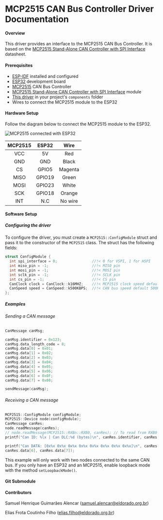 # MCP2515 CAN Bus Controller Driver Documentation

#### Overview

This driver provides an interface to the MCP2515 CAN Bus Controller. It is based on the [MCP2515 Stand-Alone CAN Controller with SPI Interface](https://ww1.microchip.com/downloads/aemDocuments/documents/APID/ProductDocuments/DataSheets/MCP2515-Family-Data-Sheet-DS20001801K.pdf) datasheet.

#### Prerequisites

- [ESP-IDF](https://docs.espressif.com/projects/esp-idf/en/latest/esp32/get-started/index.html#installation-step-by-step) installed and configured
- [ESP32](https://www.espressif.com/en/products/socs/esp32) development board
- [MCP2515](https://www.microchip.com/en-us/product/mcp2515) CAN Bus Controller
- [MCP2515 Stand-Alone CAN Controller with SPI Interface](https://www.eletrogate.com/modulo-can-bus-mcp2515-tja1050?utm_source=Site&utm_medium=GoogleMerchant&utm_campaign=GoogleMerchant&utm_source=google&utm_medium=cpc&utm_campaign=[MC4]_[PMax]_PrincipaisCategorias&utm_content=&utm_term=&gad=1&gclid=CjwKCAjw38SoBhB6EiwA8EQVLujYcS72rm_ggWMpVJV2xqvEcRHi4ZGZUIlc5_sqGiHogT-2tzfApRoCddMQAvD_BwE) module 
- [This driver](components/mcp2515) in your project's `components` folder
- Wires to connect the MCP2515 module to the ESP32
#### Hardware Setup

Follow the diagram below to connect the MCP2515 module to the ESP32.

![MCP2515 connected with ESP32](assets/mcp2515_esp32_bb.svg)

| **MCP2515** | **ESP32** | **Wire** |
|:-----------:|:---------:|:--------:|
|     VCC     |     5V    |    Red   |
|     GND     |    GND    |   Black  |
|      CS     |   GPIO5   |  Magenta |
|     MISO    |   GPIO19  |   Green  |
|     MOSI    |   GPIO23  |   White  |
|     SCK     |   GPIO18  |  Orange  |
|     INT     |    N.C    |  No wire |

#### Software Setup

##### Configuring the driver

To configure the driver, you must create a `MCP2515::ConfigModule` struct and pass it to the constructor of the `MCP2515` class. The struct has the following fields:

```cpp
struct ConfigModule {
  int spi_interface = 0;                //!< 0 for VSPI, 1 for HSPI
  int miso_pin = -1;                    //!< MISO pin
  int mosi_pin = -1;                    //!< MOSI pin
  int sclk_pin = -1;                    //!< SCLK pin
  int cs_pin = -1;                      //!< CS pin
  CanClock clock = CanClock::k16MHZ;    //!< MCP2515 clock speed default 16MHz
  CanSpeed speed = CanSpeed::k500KBPS;  //!< CAN bus speed default 500KBPS
};
```

##### Examples
###### Sending a CAN message

```cpp
CanMessage canMsg;

canMsg.identifier = 0x123;
canMsg.data_length_code = 8;
canMsg.data[0] = 0x01;
canMsg.data[1] = 0x02;
canMsg.data[2] = 0x03;
canMsg.data[3] = 0x04;
canMsg.data[4] = 0x05;
canMsg.data[5] = 0x06;
canMsg.data[6] = 0x0F;
canMsg.data[7] = 0x08;

sendMessage(canMsg);
```

###### Receiving a CAN message

```cpp
MCP2515::ConfigModule configModule;
MCP2515::Device node(configModule);
CanMessage canRes;
node.readMessage(canRes);
// node.readMessage(MCP2515::RXBn::RXB0, canRes); // To read from RXB0 or RXB1
printf("Can ID: %lx | Can DLC:%d (bytes)\n", canRes.identifier, canRes.data_length_code);

printf("Can DATA: [0x%x 0x%x 0x%x 0x%x 0x%x 0x%x 0x%x 0x%x]\n", canRes.data[0], canRes.data[1], canRes.data[2], canRes.data[3], canRes.data[4], canRes.data[5], 
canRes.data[6], canRes.data[7]);
```
This example will only work with two nodes connected to the same CAN bus. If you only have an ESP32 and an MCP2515, enable loopback mode with the method `setLoopbackMode()`.

#### Git Submodule



#### Contributors
Samuel Henrique Guimarães Alencar (samuel.alencar@eldorado.org.br)

Elias Frota Coutinho Filho (elias.filho@eldorado.org.br)